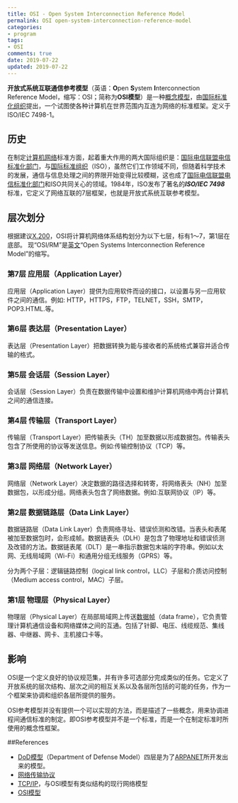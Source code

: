 ```yaml
---
title: OSI - Open System Interconnection Reference Model
permalink: OSI open-system-interconnection-reference-model
categories:
- program
tags: 
- OSI
comments: true
date: 2019-07-22
updated: 2019-07-22
---
```


**开放式系统互联通信参考模型**（英语：**O**pen **S**ystem **I**nterconnection Reference Model，缩写：OSI；简称为**OSI模型**）是一种[概念模型](https://zh.wikipedia.org/wiki/概念模型)，由[国际标准化组织](https://zh.wikipedia.org/wiki/国际标准化组织)提出，一个试图使各种计算机在世界范围内互连为网络的标准框架。定义于ISO/IEC 7498-1。

## 历史

在制定[计算机网络](https://zh.wikipedia.org/wiki/计算机网络)标准方面，起着重大作用的两大国际组织是：[国际电信联盟电信标准化部门](https://zh.wikipedia.org/wiki/國際電信聯盟電信標準化部門)，与[国际标准组织](https://zh.wikipedia.org/wiki/国际标准组织)（ISO），虽然它们工作领域不同，但随着科学技术的发展，通信与信息处理之间的界限开始变得比较模糊，这也成了[国际电信联盟电信标准化部门](https://zh.wikipedia.org/wiki/國際電信聯盟電信標準化部門)和ISO共同关心的领域。1984年，ISO发布了著名的***ISO/IEC 7498***标准，它定义了网络互联的7层框架，也就是开放式系统互联参考模型。



## 层次划分

根据建议[X.200](https://www.itu.int/rec/T-REC-X.200-199407-I)，OSI将计算机网络体系结构划分为以下七层，标有1～7，第1层在底部。 现“OSI/RM”是[英文](https://zh.wikipedia.org/wiki/英文)“Open Systems Interconnection Reference Model”的缩写。

### 第7层 应用层（Application Layer）

应用层（Application Layer）提供为应用软件而设的接口，以设置与另一应用软件之间的通信。例如: HTTP，HTTPS，FTP，TELNET，SSH，SMTP，POP3.HTML.等。

### 第6层 表达层（Presentation Layer）

表达层（Presentation Layer）把数据转换为能与接收者的系统格式兼容并适合传输的格式。

### 第5层 会话层（Session Layer）

会话层（Session Layer）负责在数据传输中设置和维护计算机网络中两台计算机之间的通信连接。

### 第4层 传输层（Transport Layer）

传输层（Transport Layer）把传输表头（TH）加至数据以形成数据包。传输表头包含了所使用的协议等发送信息。例如:传输控制协议（TCP）等。

### 第3层 网络层（Network Layer）

网络层（Network Layer）决定数据的路径选择和转寄，将网络表头（NH）加至数据包，以形成分组。网络表头包含了网络数据。例如:互联网协议（IP）等。

### 第2层 数据链路层（Data Link Layer）

数据链路层（Data Link Layer）负责网络寻址、错误侦测和改错。当表头和表尾被加至数据包时，会形成帧。数据链表头（DLH）是包含了物理地址和错误侦测及改错的方法。数据链表尾（DLT）是一串指示数据包末端的字符串。例如以太网、无线局域网（Wi-Fi）和通用分组无线服务（GPRS）等。

分为两个子层：逻辑链路控制（logical link control，LLC）子层和介质访问控制（Medium access control，MAC）子层。

### 第1层 物理层（Physical Layer）

物理层（Physical Layer）在局部局域网上传送[数据帧](https://zh.wikipedia.org/wiki/数据帧)（data frame），它负责管理计算机通信设备和网络媒体之间的互通。包括了针脚、电压、线缆规范、集线器、中继器、网卡、主机接口卡等。

## 影响

OSI是一个定义良好的协议规范集，并有许多可选部分完成类似的任务。它定义了开放系统的层次结构、层次之间的相互关系以及各层所包括的可能的任务，作为一个框架来协调和组织各层所提供的服务。

OSI参考模型并没有提供一个可以实现的方法，而是描述了一些概念，用来协调进程间通信标准的制定。即OSI参考模型并不是一个标准，而是一个在制定标准时所使用的概念性框架。



##References

- [DoD模型](https://zh.wikipedia.org/w/index.php?title=DoD模型&action=edit&redlink=1)（Department of Defense Model）四层是为了[ARPANET](https://zh.wikipedia.org/wiki/ARPANET)所开发出来的模型。
- [网络传输协议](https://zh.wikipedia.org/wiki/網路傳輸協議)
- [TCP/IP](https://zh.wikipedia.org/wiki/TCP/IP)，与OSI模型有类似结构的现行网络模型
- [OSI模型](https://zh.wikipedia.org/wiki/OSI模型)